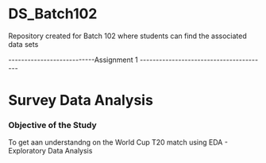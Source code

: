 # DS_Batch102
Repository created for Batch 102 where students can find the associated data sets

---------------------------Assignment 1 ----------------------------------------
<h1> Survey Data Analysis </h1>

<h3> Objective of the Study </h3>
To get aan understandng on the World Cup T20 match using EDA - Exploratory Data Analysis
